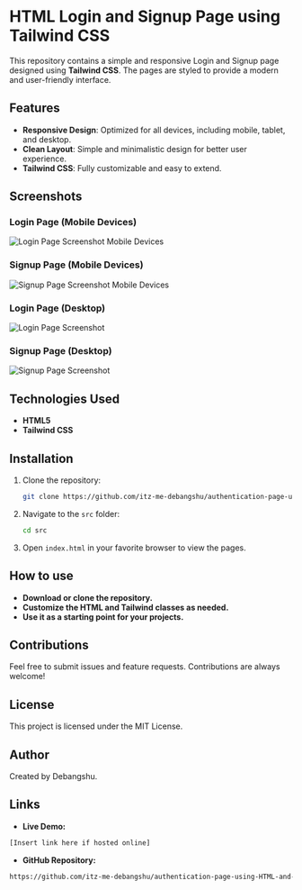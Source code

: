 # HTML Login and Signup Page using Tailwind CSS  

This repository contains a simple and responsive Login and Signup page designed using **Tailwind CSS**. The pages are styled to provide a modern and user-friendly interface.  

## Features  
- **Responsive Design**: Optimized for all devices, including mobile, tablet, and desktop.  
- **Clean Layout**: Simple and minimalistic design for better user experience.  
- **Tailwind CSS**: Fully customizable and easy to extend.  

## Screenshots  

### Login Page  (Mobile Devices)
![Login Page Screenshot Mobile Devices](./misc/images/iPhone-14-Plus-login.png)

### Signup Page  (Mobile Devices) 
![Signup Page Screenshot Mobile Devices](./misc/images/iPhone-14-Plus-signup.png)  
 
### Login Page  (Desktop)
![Login Page Screenshot](./misc/images/Macbook-Air-login.png)

### Signup Page  (Desktop) 
![Signup Page Screenshot](./misc/images/Macbook-Air-signup.png)


## Technologies Used  
- **HTML5**  
- **Tailwind CSS**  

## Installation  
1. Clone the repository:  
   ```bash  
   git clone https://github.com/itz-me-debangshu/authentication-page-using-HTML-and-Tailwind-CSS.git
   ```

2. Navigate to the `src` folder:
   ```bash
   cd src
   ```

3. Open `index.html` in your favorite browser to view the pages.

## How to use
- **Download or clone the repository.**
- **Customize the HTML and Tailwind classes as needed.**
- **Use it as a starting point for your projects.**

## Contributions
Feel free to submit issues and feature requests. Contributions are always welcome!

## License
This project is licensed under the MIT License.

## Author
Created by Debangshu.

## Links
- **Live Demo:**
```bash
[Insert link here if hosted online]
```
- **GitHub Repository:**
```bash
https://github.com/itz-me-debangshu/authentication-page-using-HTML-and-Tailwind-CSS
```
